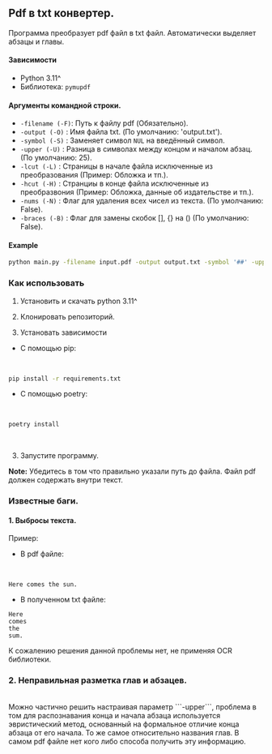 ## Pdf в txt конвертер.

Программа преобразует pdf файл в txt файл. Автоматически выделяет абзацы и главы.

#### Зависимости
- Python 3.11^
- Библиотека: `pymupdf`


#### Аргументы командной строки.

- `-filename (-F)`: Путь к файлу pdf (Обязательно).
- `-output (-O)`  : Имя файла txt. (По умолчанию: 'output.txt').
- `-symbol (-S)`  : Заменяет символ `NUL` на введённый символ.
- `-upper (-U)`   : Разница в символах между концом и началом абзац. (По умолчанию: 25).
- `-lcut (-L)`    : Страницы в начале файла исключенные из преобразования (Пример: Обложка и тп.).
- `-hcut (-H)`    : Странциы в конце файла исключенные из преобразвония (Пример: Обложка, данные об издательстве и тп.).
- `-nums (-N)`    : Флаг для удаления всех чисел из текста. (По умолчанию: False).
- `-braces (-B)`  : Флаг для замены скобок [], {} на () (По умолчанию: False).

#### Example

```bash
python main.py -filename input.pdf -output output.txt -symbol '##' -upper 20 -lcut 3 -braces true
```

### Как использовать

1. Установить и скачать python 3.11^

2. Клонировать репозиторий.

3. Установать зависимости

* С помощью pip:
<br>

```bash
pip install -r requirements.txt
```


* С помощью poetry:
<br>

```bash
poetry install
```

<br>

3. Запустите программу.

**Note:** Убедитесь в том что правильно указали путь до файла. Файл pdf должен содержать внутри текст.


### Известные баги.

#### 1. Выбросы текста.

Пример:
* В pdf файле:
<br>

``` 
Here comes the sun.
```

* В полученном txt файле:
``` 
Here
comes
the
sum.
```

К сожалению решения данной проблемы нет, не применяя OCR библиотеки.

### 2. Неправильная разметка глав и абзацев.
<br>
Можно частично решить настраивая параметр ```-upper```, проблема в том для распознавания конца и начала абзаца используется эвристический метод, основанный на формальное отличие конца абзаца от его начала.
То же самое относительно названия глав. В самом pdf файле нет кого либо способа получить эту информацию.